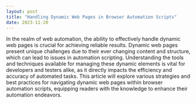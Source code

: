 ```yaml
---
layout: post
title: "Handling Dynamic Web Pages in Browser Automation Scripts"
date: 2023-11-20
---
```


In the realm of web automation, the ability to effectively handle dynamic web pages is crucial for achieving reliable results. Dynamic web pages present unique challenges due to their ever changing content and structure, which can lead to issues in automation scripting. Understanding the tools and techniques available for managing these dynamic elements is vital for developers and testers alike, as it directly impacts the efficiency and accuracy of automated tasks. This article will explore various strategies and best practices for navigating dynamic web pages within browser automation scripts, equipping readers with the knowledge to enhance their automation endeavors.
